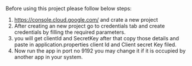 Before using this project please follow below steps: 
1. https://console.cloud.google.com/ and crate a new project
2. After creating an new project go to credentials tab and create credentials by filling the required parameters. 
3. you will get clientId and SecretKey after that copy those details and paste in application.properties client Id and Client secret Key filed. 
4. Now run the app in port no 9192 you may change it if it is occupied by another app in your system. 